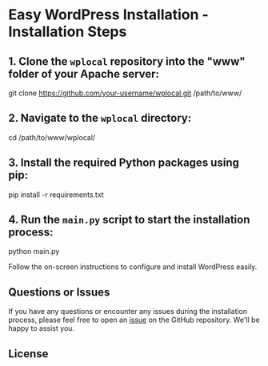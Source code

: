 # Easy WordPress Installation - Installation Steps

## 1. Clone the `wplocal` repository into the "www" folder of your Apache server:

git clone https://github.com/your-username/wplocal.git /path/to/www/

## 2. Navigate to the `wplocal` directory:

cd /path/to/www/wplocal/

## 3. Install the required Python packages using pip:

pip install -r requirements.txt

## 4. Run the `main.py` script to start the installation process:

python main.py

Follow the on-screen instructions to configure and install WordPress easily.

## Questions or Issues

If you have any questions or encounter any issues during the installation process, please feel free to open an [issue](https://github.com/fabricciomb/wplocal/issues) on the GitHub repository. We'll be happy to assist you.

## License


